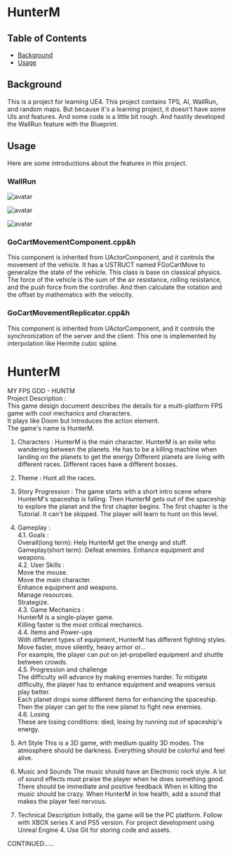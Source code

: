 # HunterM

## Table of Contents

- [Background](#background)
- [Usage](#usage)

## Background

This is a project for learning UE4. This project contains TPS, AI, WallRun, and random maps. But because it's a learning project, it doesn't have some UIs and features. And some code is a little bit rough. And hastily developed the WallRun feature with the Blueprint.

## Usage

Here are some introductions about the features in this project.

### WallRun
![avatar](https://github.com/WindBT47/MarkdownPhotos/blob/master/Pic_HunterM/wallRun1_s.gif)

![avatar](https://github.com/WindBT47/MarkdownPhotos/blob/master/Pic_HunterM/wallRun2_s.gif)

![avatar](https://github.com/WindBT47/MarkdownPhotos/blob/master/Pic_HunterM/wallRun3_s.gif)
### GoCartMovementComponent.cpp&h

This component is inherited from UActorComponent, and it controls the movement of the vehicle. It has a USTRUCT named FGoCartMove to generalize the state of the vehicle. This class is base on classical physics. The force of the vehicle is the sum of the air resistance, rolling resistance, and the push force from the controller. And then calculate the rotation and the offset by mathematics with the velocity.

### GoCartMovementReplicator.cpp&h

This component is inherited from UActorComponent, and it controls the synchronization of the server and the client. This one is implemented by interpolation like Hermite cubic spline.
# HunterM

MY FPS GDD - HUNTM  
Project Description :  
  This game design document describes the details for a multi-platform FPS game with cool mechanics and characters.  
  It plays like Doom but introduces the action element.  
  The game's name is HunterM.  

1. Characters :
   HunterM is the main character. HunterM is an exile who wandering between the planets. He has to be a killing machine when landing on the planets to get the energy
   Different planets are living with different races. Different races have a different bosses.

2. Theme :
   Hunt all the races.

3. Story Progression :
   The game starts with a short intro scene where HunterM's spaceship is falling. Then HunterM gets out of the spaceship to explore the planet and the first chapter begins.
   The first chapter is the Tutorial. It can't be skipped. The player will learn to hunt on this level.

4. Gameplay :  
   4.1. Goals :  
   Overall(long term): Help HunterM get the energy and stuff.  
   Gameplay(short term): Defeat enemies. Enhance equipment and weapons.  
   4.2. User Skills :  
   Move the mouse.  
   Move the main character.  
   Enhance equipment and weapons.  
   Manage resources.  
   Strategize.  
   4.3. Game Mechanics :  
   HunterM is a single-player game.  
   Killing faster is the most critical mechanics.  
   4.4. Items and Power-ups  
   With different types of equipment, HunterM has different fighting styles. Move faster, move silently, heavy armor or...  
   For example, the player can put on jet-propelled equipment and shuttle between crowds.  
   4.5. Progression and challenge  
   The difficulty will advance by making enemies harder. To mitigate difficulty, the player has to enhance equipment and weapons versus play better.  
   Each planet drops some different items for enhancing the spaceship. Then the player can get to the new planet to fight new enemies.  
   4.6. Losing  
   These are losing conditions: died, losing by running out of spaceship's energy.  

5. Art Style
   This is a 3D game, with medium quality 3D modes. The atmosphere should be darkness. Everything should be colorful and feel alive.

6. Music and Sounds
   The music should have an Electronic rock style. A lot of sound effects must praise the player when he does something good. There should be immediate and positive feedback
   When in killing the music should be crazy. When HunterM in low health, add a sound that makes the player feel nervous.

7. Technical Description
   Initially, the game will be the PC platform. Follow with XBOX series X and PS5 version.
   For project development using Unreal Engine 4. Use Git for storing code and assets.

CONTINUED......
